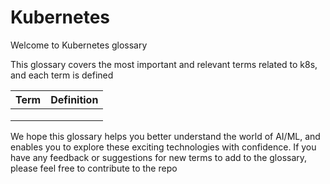 # Kubernetes
Welcome to Kubernetes glossary 

This glossary covers the most important and relevant terms related to k8s, and each term is defined

| Term | Definition |
| --- | --- |
| | |
| | |
| | |


We hope this glossary helps you better understand the world of AI/ML, and enables you to explore these exciting technologies with confidence. If you have any feedback or suggestions for new terms to add to the glossary, please feel free to contribute to the repo
